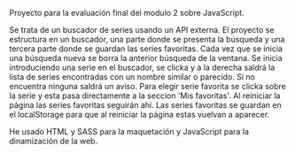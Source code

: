 Proyecto para la evaluación final del modulo 2 sobre JavaScript. 

Se trata de un buscador de series usando un API externa. 
El proyecto se estructura en un buscador, una parte donde se presenta la búsqueda y una tercera parte donde se guardan las series favoritas.  Cada vez que se inicia una búsqueda nueva se borra la anterior búsqueda de la ventana.
Se inicia introduciendo una serie en el buscador, se clicka y a la derecha saldrá la lista de series encontradas con un nombre similar o parecido. Si no encuentra ninguna saldrá un aviso.
Para elegir serie favorita se clicka sobre la serie y esta pasa directamente a  la seccion 'Mis favoritas'.
Al reiniciar la página las series favoritas seguirán ahí.
Las series favoritas se guardan en el localStorage para que al reiniciar la página estas vuelvan a aparecer.

He usado HTML y SASS para la maquetación y JavaScript para la dinamización de la web.
